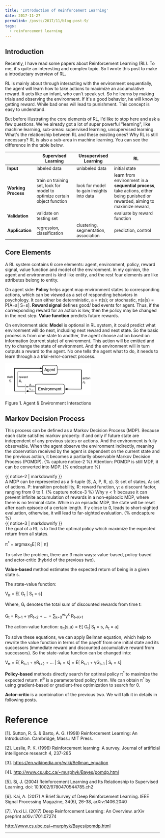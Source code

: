 ```yaml
---
title: 'Introduction of Reinforcement Learning'
date: 2017-11-27
permalink: /posts/2017/11/blog-post-9/
tags:
  - reinforcement learning
---
```


## Introduction
Recently, I have read some papers about Reinforcement Learning (RL). To me, it's quite an interesting and complex topic. So I wrote this post to make a introductary overview of RL. 

RL is mainly about through interacting with the environment sequentially, the agent will learn how to take actions to maximize an accumulative reward. It acts like an infant, who can't speak yet. So he learns by making trials and observing the environment. If it's a good behavior, he will know by getting reward. While bad ones will lead to punishment. This concept is easy to understand. 

But before illustrating the core elements of RL, I'd like to stop here and ask a few questions. We've already got a lot of super powerful "learning", like machine learning, sub-areas: supervised learning, unsupervised learning. What's the relationship between RL and these existing ones? Why RL is still necessary? RL is also a sub-area in machine learning. You can see the difference in the table below.
 
|      | Supervised Learning | Unsupervised Learning    |         RL                     |
|----- |-------------------       | --------------------------| --------------------------------------- |
|**Input** | labeled data             | unlabeled data            | initial state           |
|**Working Process**| train on training set, look for model to optimize certain object function   | look for model to gain insights into data                 | learn from environment in **a sequential process**, take actions, either being punished or rewarded, aiming to maximize reward,             |
|**Validation**  | validate on testing set |             | evaluate by reward function                    |
|**Application** | regression, classification| clustering, segmentation, association| prediction, control|

## Core Elements
A RL system contains 6 core elements: agent, environment, policy, reward signal, value function and model of the environment. In my opinion, the agent and environment is kind like entity, and the rest four elements are like attributes belong to entity. 

On agent side: **Policy** helps agent map environment states to corresponding actions, which can be viewed as a set of responding behaviors in psychology. It can either be deterministic, a = π(s); or stochastic, π(a\|s) = P[A=a\| S=s]. **Reward signal** defines good/ bad events for agent. Thus, if the corresponding reward for an action is low, then the policy may be changed in the next step. **Value function** predicts future rewards. 

On environment side: **Model** is optional in RL system, it could predict what environment will do next, including next reward and next state. So the basic process is from one state to another, the agent choose action based on information (current state) of environment. This action will be emitted and try to change the state of environment. And the environment will in turn outputs a reward to the agent. No one tells the agent what to do, it needs to learn through a a trial-error-correct process.

<p float="left">
  <img src="/images/rl1.png" width="280" />
</p>
Figure 1. Agent & Environment Interactions

## Markov Decision Process
This process can be defined as a Markov Decision Process (MDP). Because each state satisfies markov property: if and only if future state are independent of any previous states or actions. And the environment is fully observable. When the agent observe the environment indirectly, meaning the observation received by the agent is dependent on the current state and the previous action, it becomes a partiarlly observable Markov Decision Process (POMDP). 
{% capture notice-2 %}
Attention: POMDP is still MDP, it can be converted into MDP.
{% endcapture %}
<div class="notice--warning">{{ notice-2 | markdownify }}</div>
A MDP can be represented as a 5-tuple (S, A, P, R, γ). S: set of states, A: set of actions. P: transition probability, R: reward function, γ: a discount factor, ranging from 0 to 1.
{% capture notice-3 %}
Why γ < 1: because it can prevent infinite accumulation of rewards in a non-episodic MDP, where there is no terminal state. While in an episodic MDP, the state will be reset after each episode of a certain length.
If γ close to 0, leads to short-sighted evaluation, otherwise, it will lead to far-sighted evaluation.
{% endcapture %}
<div class="notice--info">{{ notice-3 | markdownify }}</div>
The goal of a RL is to find the optimal policy which maximize the expected return from all states. 

π<sup>* </sup> = argmax<sub>π</sub>E[ R \| π]

To solve the problem, there are 3 main ways: value-based, policy-based and actor-critic (hybrid of the previous two).

**Value-based** method estimates the expected return of being in a given state s. 

The state-value function:

V<sub>π</sub> = E[ G<sub>t</sub> \| S<sub>t</sub> = s]

Where, G<sub>t</sub> denotes the total sum of discounted rewards from time t:

G<sub>t</sub> = R<sub>t+1</sub> + γR<sub>t+2</sub> + ... 
              = ∑<sub>k=0</sub><sup>∞</sup>γ<sup>k</sup> R<sub>t+K+1</sub>

The action-value function:
q<sub>π</sub>(s,a) = E[ G<sub>t</sub>| S<sub>t</sub> = s, A<sub>t</sub> = a]

To solve these equations, we can apply Bellman equation, which help to rewrite the value function in terms of the payoff from one initial state and its successors (immediate reward and discounted accumulative reward from successors). So the state-value function can be changed into:

V<sub>π</sub> = E[  R<sub>t+1</sub> + γR<sub>t+2</sub> + ... \| S<sub>t</sub> = s]
              = E[  R<sub>t+1</sub> + γG<sub>t+1</sub> \| S<sub>t</sub> = s]

**Policy-based** methods directly search for optimal policy π<sup>* </sup> to maximize the expected return. π<sup>θ</sup> is a parameterized policy form. We can obtain π<sup>* </sup> by using gradient-based or gradient-free optimization to search for θ.

**Actor-critic** is a combination of the previous two. We will talk it in details in following posts.

Reference
========
[1]. Sutton, R. S. & Barto, A. G. (1998) Reinforcement Learning: An Introduction. Cambridge, Mass.: MIT Press.

[2]. Leslie, P. K. (1996) Reinforcement learning: A survey. Journal of artificial intelligence research 4, 237-285

[3]. https://en.wikipedia.org/wiki/Bellman_equation

[4]. http://www.cs.ubc.ca/~murphyk/Bayes/pomdp.html

[5]. Si, J. (2004) Reinforcement Learning and Its Relationship to Supervised Learning. doi: 10.1002/9780470544785.ch2

[6]. Kai, A. (2017) A Brief Survey of Deep Reinforcement Learning. IEEE Signal Processing Magazine, 34(6), 26-38, arXiv:1406.2040

[7]. Yuxi Li. (2017) Deep Reinforcement Learning: An Overview. arXiv preprint arXiv:1701.07274

http://www.cs.ubc.ca/~murphyk/Bayes/pomdp.html

------